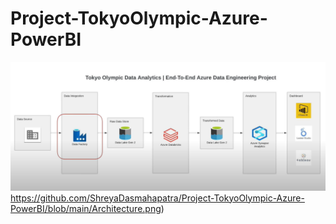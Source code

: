 # Project-TokyoOlympic-Azure-PowerBI
![Alt text](https://github.com/ShreyaDasmahapatra/Project-TokyoOlympic-Azure-PowerBI/blob/main/Architecture.png)https://github.com/ShreyaDasmahapatra/Project-TokyoOlympic-Azure-PowerBI/blob/main/Architecture.png)
